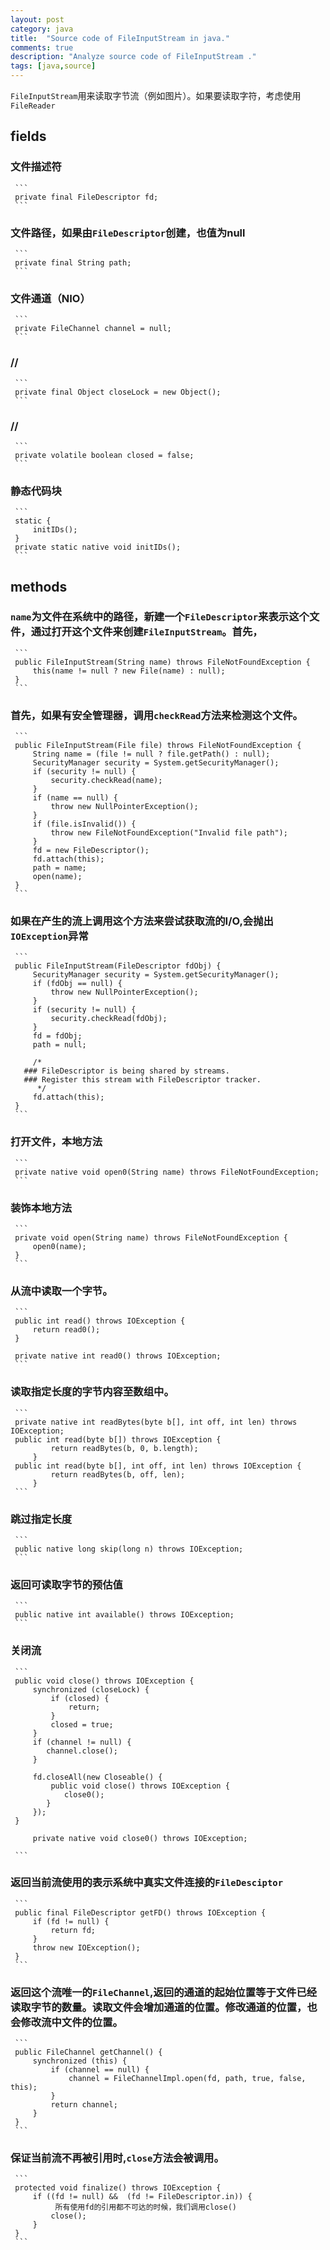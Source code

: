 ```yaml
---
layout: post
category: java
title:  "Source code of FileInputStream in java."
comments: true
description: "Analyze source code of FileInputStream ."
tags: [java,source]
---
```



`FileInputStream`用来读取字节流（例如图片）。如果要读取字符，考虑使用`FileReader`

## fields

### 文件描述符

     ```
     private final FileDescriptor fd;
     ```

### 文件路径，如果由`FileDescriptor`创建，也值为null

     ```
     private final String path;
     ```

### 文件通道（NIO）

     ```
     private FileChannel channel = null;
     ```

### //

     ```
     private final Object closeLock = new Object();
     ```

### //

     ```
     private volatile boolean closed = false;
     ```

### 静态代码块

     ```
     static {
         initIDs();
     }
     private static native void initIDs();
     ```

## methods

### `name`为文件在系统中的路径，新建一个`FileDescriptor`来表示这个文件，通过打开这个文件来创建`FileInputStream`。首先，

     ```
     public FileInputStream(String name) throws FileNotFoundException {
         this(name != null ? new File(name) : null);
     }
     ```

### 首先，如果有安全管理器，调用`checkRead`方法来检测这个文件。

     ```
     public FileInputStream(File file) throws FileNotFoundException {
         String name = (file != null ? file.getPath() : null);
         SecurityManager security = System.getSecurityManager();
         if (security != null) {
             security.checkRead(name);
         }
         if (name == null) {
             throw new NullPointerException();
         }
         if (file.isInvalid()) {
             throw new FileNotFoundException("Invalid file path");
         }
         fd = new FileDescriptor();
         fd.attach(this);
         path = name;
         open(name);
     }
     ```

### 如果在产生的流上调用这个方法来尝试获取流的I/O,会抛出`IOException`异常

     ```
     public FileInputStream(FileDescriptor fdObj) {
         SecurityManager security = System.getSecurityManager();
         if (fdObj == null) {
             throw new NullPointerException();
         }
         if (security != null) {
             security.checkRead(fdObj);
         }
         fd = fdObj;
         path = null;

         /*
       ### FileDescriptor is being shared by streams.
       ### Register this stream with FileDescriptor tracker.
          */
         fd.attach(this);
     }
     ```

### 打开文件，本地方法

     ```
     private native void open0(String name) throws FileNotFoundException;
     ```

### 装饰本地方法

     ```
     private void open(String name) throws FileNotFoundException {
         open0(name);
     }
     ```

### 从流中读取一个字节。

     ```
     public int read() throws IOException {
         return read0();
     }

     private native int read0() throws IOException;
     ```

### 读取指定长度的字节内容至数组中。

     ```
     private native int readBytes(byte b[], int off, int len) throws IOException;
     public int read(byte b[]) throws IOException {
             return readBytes(b, 0, b.length);
         }
     public int read(byte b[], int off, int len) throws IOException {
             return readBytes(b, off, len);
         }
     ```

### 跳过指定长度

     ```
     public native long skip(long n) throws IOException;
     ```

### 返回可读取字节的预估值

     ```
     public native int available() throws IOException;
     ```

### 关闭流

     ```
     public void close() throws IOException {
         synchronized (closeLock) {
             if (closed) {
                 return;
             }
             closed = true;
         }
         if (channel != null) {
            channel.close();
         }

         fd.closeAll(new Closeable() {
             public void close() throws IOException {
                close0();
            }
         });
     }

         private native void close0() throws IOException;

     ```

### 返回当前流使用的表示系统中真实文件连接的`FileDesciptor`

     ```
     public final FileDescriptor getFD() throws IOException {
         if (fd != null) {
             return fd;
         }
         throw new IOException();
     }
     ```

### 返回这个流唯一的`FileChannel`,返回的通道的起始位置等于文件已经读取字节的数量。读取文件会增加通道的位置。修改通道的位置，也会修改流中文件的位置。

     ```
     public FileChannel getChannel() {
         synchronized (this) {
             if (channel == null) {
                 channel = FileChannelImpl.open(fd, path, true, false, this);
             }
             return channel;
         }
     }
     ```

### 保证当前流不再被引用时,`close`方法会被调用。

     ```
     protected void finalize() throws IOException {
         if ((fd != null) &&  (fd != FileDescriptor.in)) {
              所有使用fd的引用都不可达的时候，我们调用close()
             close();
         }
     }
     ```